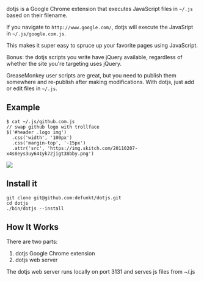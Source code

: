 dotjs is a Google Chrome extension that executes JavaScript files in `~/.js`
based on their filename.

If you navigate to `http://www.google.com/`, dotjs will execute the JavaSript
in `~/.js/google.com.js`.

This makes it super easy to spruce up your favorite pages using JavaScript.

Bonus: the dotjs scripts you write have jQuery available, regardless of
whether the site you're targeting uses jQuery.

GreaseMonkey user scripts are great, but you need to publish them somewhere
and re-publish after making modifications. With dotjs, just add or edit files
in `~/.js`.

## Example

    $ cat ~/.js/github.com.js
    // swap github logo with trollface
    $('#header .logo img')
      .css('width', '100px')
      .css('margin-top', '-15px')
      .attr('src', 'https://img.skitch.com/20110207-x4s8eys3uy641yk72jigt38bby.png')

![](https://img.skitch.com/20110207-k3tkbubarg4yb8ym68rpm58m62.png)

## Install it

    git clone git@github.com:defunkt/dotjs.git
    cd dotjs
    ./bin/dotjs --install

## How It Works

There are two parts:

1. dotjs Google Chrome extension
2. dotjs web server

The dotjs web server runs locally on port 3131 and serves js files from
~/.js

